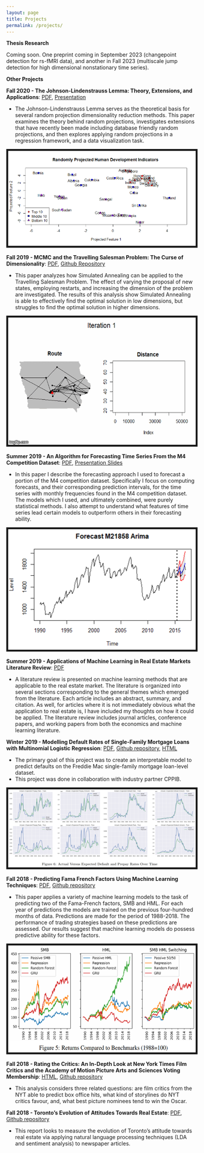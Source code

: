 ```yaml
---
layout: page
title: Projects
permalink: /projects/
---
```


**Thesis Research**

Coming soon. One preprint coming in September 2023 (changepoint detection for rs-fMRI data), and another in Fall 2023 (multiscale jump detection for high dimensional nonstationary time series).

**Other Projects**

**Fall 2020 - The Johnson-Lindenstrauss Lemma: Theory, Extensions, and Applications**: <a href="https://github.com/daveveitch/UofT/raw/master/MAT1850%20-%20Linear%20Algebra%20Optimization/JL%20Lemma%20-%20Theory%20Extensions%20Applications.pdf">PDF</a>, <a href="https://github.com/daveveitch/UofT/raw/master/MAT1850%20-%20Linear%20Algebra%20Optimization/JL%20Lemma%20Presentation.pdf">Presentation</a>
- The Johnson-Lindenstrauss Lemma serves as the theoretical basis for several random projection dimensionality reduction methods. This paper examines the theory behind random projections, investigates extensions that have recently been made including database friendly random projections, and then explores applying random projections in a regression framework, and a data visualization task.
<p style="text-align:center;"><img src="https://github.com/daveveitch/UofT/raw/master/MAT1850%20-%20Linear%20Algebra%20Optimization/econrandomproject.png" alt="HTML5 Icon" width="500" height="253" border="5"></p>

**Fall 2019 - MCMC and the Travelling Salesman Problem: The Curse of Dimensionality**: <a href="https://github.com/daveveitch/UofT/raw/master/STA3431/MCMC%20for%20the%20Travelling%20Salesman%20Problem.pdf">PDF</a>, <a href="https://github.com/daveveitch/UofT/tree/master/STA3431">Github Repository</a>
- This paper analyzes how Simulated Annealing can be applied to the Travelling Salesman Problem. The effect of varying the proposal of new states, employing restarts, and increasing the dimension of the problem are investigated. The results of this analysis show Simulated Annealing is able to effectively find the optimal solution in low dimensions, but struggles to find the optimal solution in higher dimensions.
<p style="text-align:center;"><img src="https://raw.githubusercontent.com/daveveitch/UofT/master/STA3431/MCMCTSPGif.gif" alt="HTML5 Icon" width="500" height="339" border="5"></p>

**Summer 2019 - An Algorithm for Forecasting Time Series From the M4 Competition Dataset**: <a href="https://github.com/daveveitch/UofT/raw/master/Time%20Series%20Reading%20Course/M4ForecastingAlgorithmPaper%20-%20David%20Veitch.pdf">PDF</a>, <a href="https://github.com/daveveitch/UofT/raw/master/Time%20Series%20Reading%20Course/M4ForecastingAlgorithmPresentation%20-%20David%20Veitch.pdf">Presentation Slides</a>
- In  this  paper  I  describe  the  forecasting  approach  I  used  to  forecast  a  portion  of  the  M4  competition dataset.  Specifically I focus on computing forecasts, and their corresponding prediction intervals, for the time series with monthly frequencies found in the M4 competition dataset.  The models which I used, and ultimately combined, were purely statistical methods.  I also attempt to understand what features of time series lead certain models to outperform others in their forecasting ability.
<p style="text-align:center;"><img src="/assets/arimapic.PNG" alt="HTML5 Icon" width="500" height="321" border="5"></p>

**Summer 2019 - Applications of Machine Learning in Real Estate Markets Literature Review**: <a href="https://github.com/daveveitch/Research/raw/master/ML%20in%20Real%20Estate%20Literature%20Review/Real_Estate_ML_Literature_Review.pdf">PDF</a>
- A literature review is presented on machine learning methods that are applicable to the real estate market. The literature is organized into several sections corresponding to the general themes which emerged from the literature. Each article includes an abstract, summary, and citation. As well, for articles where it is not immediately obvious what the application to real estate is, I have included my thoughts on how it could be applied. The literature review includes journal articles, conference papers, and working papers from both the economics and machine learning literature.

**Winter 2019 - Modelling Default Rates of Single-Family Mortgage Loans with Multinomial Logistic Regression**: <a href="https://github.com/daveveitch/UofT/raw/master/STA2453/Project%202/FinalSubmission/FinalReport.pdf">PDF</a>, <a href="https://github.com/daveveitch/UofT/tree/master/STA2453/Project%202/FinalSubmission">Github repository</a>, <a href="https://daveveitch.github.io/assets/MtgDefaultMNLogit.html">HTML</a>
- The primary goal of this project was to create an interpretable model to predict defaults on the Freddie Mac single-family mortgage loan-level dataset.
- This project was done in collaboration with industry partner CPPIB.
<p style="text-align:center;"><img src="/assets/mortgagepic.PNG" alt="HTML5 Icon" width="500" height="208" border="5"></p>

**Fall 2018 - Predicting Fama French Factors Using Machine Learning Techniques**: <a href="https://github.com/daveveitch/UofT/raw/master/CSC2515%20-%20Intro%20to%20ML/CSC2515Project/Report/PredictingFamaFrenchFactorsUsingML.pdf">PDF</a>, <a href="https://github.com/daveveitch/UofT/tree/master/CSC2515%20-%20Intro%20to%20ML/CSC2515Project">Github repository</a>
- This paper applies a variety of machine learning models to the task of predicting two of the Fama-French factors, SMB and HML. For each year of predictions the models are trained on the previous four-hundred months of data. Predictions are made for the period of 1988-2018. The performance of trading strategies based on these predictions are assessed. Our results suggest that machine learning models do possess predictive ability for these factors.
<p style="text-align:center;"><img src="/assets/famafrenchpic.PNG" alt="HTML5 Icon" width="500" height="285" border="5"></p>

**Fall 2018 - Rating the Critics: An In-Depth Look at New York Times Film Critics and the Academy of Motion Picture Arts and Sciences Voting Membership**: <a href="https://daveveitch.github.io/movieproject.html">HTML</a>, <a href="https://github.com/daveveitch/UofT/tree/master/STA2453/Project%201/Final%20Report">Github repository</a>
- This analysis considers three related questions: are film critics from the NYT able to predict box office hits, what kind of storylines do NYT critics favour, and, what best picture nominees tend to win the Oscar.

**Fall 2018 - Toronto’s Evolution of Attitudes Towards Real Estate**: <a href="https://github.com/daveveitch/UofT/raw/master/STA2101%20-%20Applied%20Stats%201/CADRealEstateProject/STA2101%20Final%20Project%20-%20David%20Veitch.pdf">PDF</a>, <a href="https://github.com/daveveitch/UofT/tree/master/STA2101%20-%20Applied%20Stats%201/CADRealEstateProject">Github repository</a>
- This report looks to measure the evolution of Toronto’s attitude towards real estate via applying natural language processing techniques (LDA and sentiment analysis) to newspaper articles.
